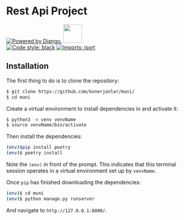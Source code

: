 # Rest Api Project
<a href="http://www.djangoproject.com/"><img src="https://www.djangoproject.com/m/img/badges/djangopowered126x54.gif" border="0" alt="Powered by Django." title="Powered by Django." /></a>
<img src="https://raw.githubusercontent.com/swagger-api/swagger.io/wordpress/images/assets/SW-logo-clr.png" height="50">  
<a href="https://github.com/python/black"><img alt="Code style: black" src="https://img.shields.io/badge/code%20style-black-000000.svg"></a>
[![Imports: isort](https://img.shields.io/badge/%20imports-isort-%231674b1?style=flat&labelColor=ef8336)](https://pycqa.github.io/isort/)

## Installation
The first thing to do is to clone the repository:


```sh
$ git clone https://github.com/konerjonlar/muni/
$ cd muni
```

Create a virtual environment to install dependencies in and activate it:

```sh
$ python3 -m venv venvName
$ source venvName/bin/activate
```

Then install the dependencies:

```sh
(env)$pip install poetry
(env)$ poetry install
```
Note the `(env)` in front of the prompt. This indicates that this terminal
session operates in a virtual environment set up by `venvName`.

Once `pip` has finished downloading the dependencies:
```sh
(env)$ cd muni
(env)$ python manage.py runserver
```
And navigate to `http://127.0.0.1:8000/`.
